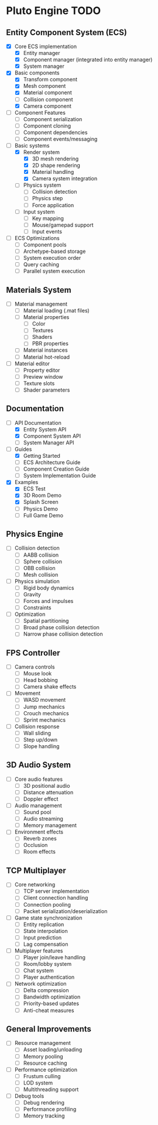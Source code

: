 # Pluto Engine TODO

## Entity Component System (ECS)
- [x] Core ECS implementation
  - [x] Entity manager
  - [x] Component manager (integrated into entity manager)
  - [x] System manager
- [x] Basic components
  - [x] Transform component
  - [x] Mesh component
  - [x] Material component
  - [ ] Collision component
  - [x] Camera component
- [ ] Component Features
  - [ ] Component serialization
  - [ ] Component cloning
  - [ ] Component dependencies
  - [ ] Component events/messaging
- [ ] Basic systems
  - [x] Render system
    - [x] 3D mesh rendering
    - [x] 2D shape rendering
    - [x] Material handling
    - [x] Camera system integration
  - [ ] Physics system
    - [ ] Collision detection
    - [ ] Physics step
    - [ ] Force application
  - [ ] Input system
    - [ ] Key mapping
    - [ ] Mouse/gamepad support
    - [ ] Input events
- [ ] ECS Optimizations
  - [ ] Component pools
  - [ ] Archetype-based storage
  - [ ] System execution order
  - [ ] Query caching
  - [ ] Parallel system execution

## Materials System
- [ ] Material management
  - [ ] Material loading (.mat files)
  - [ ] Material properties
    - [ ] Color
    - [ ] Textures
    - [ ] Shaders
    - [ ] PBR properties
  - [ ] Material instances
  - [ ] Material hot-reload
- [ ] Material editor
  - [ ] Property editor
  - [ ] Preview window
  - [ ] Texture slots
  - [ ] Shader parameters

## Documentation
- [ ] API Documentation
  - [x] Entity System API
  - [x] Component System API
  - [ ] System Manager API
- [ ] Guides
  - [x] Getting Started
  - [ ] ECS Architecture Guide
  - [ ] Component Creation Guide
  - [ ] System Implementation Guide
- [x] Examples
  - [x] ECS Test
  - [x] 3D Room Demo
  - [x] Splash Screen
  - [ ] Physics Demo
  - [ ] Full Game Demo

## Physics Engine
- [ ] Collision detection
  - [ ] AABB collision
  - [ ] Sphere collision
  - [ ] OBB collision
  - [ ] Mesh collision
- [ ] Physics simulation
  - [ ] Rigid body dynamics
  - [ ] Gravity
  - [ ] Forces and impulses
  - [ ] Constraints
- [ ] Optimization
  - [ ] Spatial partitioning
  - [ ] Broad phase collision detection
  - [ ] Narrow phase collision detection

## FPS Controller
- [ ] Camera controls
  - [ ] Mouse look
  - [ ] Head bobbing
  - [ ] Camera shake effects
- [ ] Movement
  - [ ] WASD movement
  - [ ] Jump mechanics
  - [ ] Crouch mechanics
  - [ ] Sprint mechanics
- [ ] Collision response
  - [ ] Wall sliding
  - [ ] Step up/down
  - [ ] Slope handling

## 3D Audio System
- [ ] Core audio features
  - [ ] 3D positional audio
  - [ ] Distance attenuation
  - [ ] Doppler effect
- [ ] Audio management
  - [ ] Sound pool
  - [ ] Audio streaming
  - [ ] Memory management
- [ ] Environment effects
  - [ ] Reverb zones
  - [ ] Occlusion
  - [ ] Room effects

## TCP Multiplayer
- [ ] Core networking
  - [ ] TCP server implementation
  - [ ] Client connection handling
  - [ ] Connection pooling
  - [ ] Packet serialization/deserialization
- [ ] Game state synchronization
  - [ ] Entity replication
  - [ ] State interpolation
  - [ ] Input prediction
  - [ ] Lag compensation
- [ ] Multiplayer features
  - [ ] Player join/leave handling
  - [ ] Room/lobby system
  - [ ] Chat system
  - [ ] Player authentication
- [ ] Network optimization
  - [ ] Delta compression
  - [ ] Bandwidth optimization
  - [ ] Priority-based updates
  - [ ] Anti-cheat measures

## General Improvements
- [ ] Resource management
  - [ ] Asset loading/unloading
  - [ ] Memory pooling
  - [ ] Resource caching
- [ ] Performance optimization
  - [ ] Frustum culling
  - [ ] LOD system
  - [ ] Multithreading support
- [ ] Debug tools
  - [ ] Debug rendering
  - [ ] Performance profiling
  - [ ] Memory tracking 